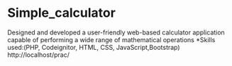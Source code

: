 # Simple_calculator
Designed and developed a user-friendly web-based calculator application capable of performing a wide range of mathematical operations *Skills used:(PHP, Codeignitor, HTML, CSS, JavaScript,Bootstrap)
http://localhost/prac/
